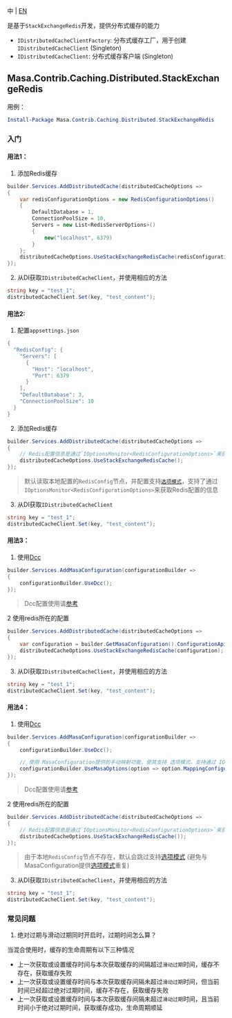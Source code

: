 中 | [EN](README.md)

是基于`StackExchangeRedis`开发，提供分布式缓存的能力

* `IDistributedCacheClientFactory`: 分布式缓存工厂，用于创建`IDistributedCacheClient` (Singleton)
* `IDistributedCacheClient`: 分布式缓存客户端 (Singleton)

## Masa.Contrib.Caching.Distributed.StackExchangeRedis

用例：

``` powershell
Install-Package Masa.Contrib.Caching.Distributed.StackExchangeRedis
```

### 入门

#### 用法1：

1. 添加Redis缓存

```C#
builder.Services.AddDistributedCache(distributedCacheOptions =>
{
    var redisConfigurationOptions = new RedisConfigurationOptions()
    {
        DefaultDatabase = 1,
        ConnectionPoolSize = 10,
        Servers = new List<RedisServerOptions>()
        {
            new("localhost", 6379)
        }
    };
    distributedCacheOptions.UseStackExchangeRedisCache(redisConfigurationOptions);
});
```

2. 从DI获取`IDistributedCacheClient`，并使用相应的方法

``` C#
string key = "test_1";
distributedCacheClient.Set(key, "test_content");
```

#### 用法2:

1. 配置`appsettings.json`

``` C#
{
  "RedisConfig": {
    "Servers": [
      {
        "Host": "localhost",
        "Port": 6379
      }
    ],
    "DefaultDatabase": 3,
    "ConnectionPoolSize": 10
  }
}
```

2. 添加Redis缓存

```C#
builder.Services.AddDistributedCache(distributedCacheOptions =>
{
    // Redis配置信息是通过`IOptionsMonitor<RedisConfigurationOptions>`来获取
    distributedCacheOptions.UseStackExchangeRedisCache();
});
```

> 默认读取本地配置的`RedisConfig`节点，并配置支持[`选项模式`](https://learn.microsoft.com/zh-cn/aspnet/core/fundamentals/configuration/options)，支持了通过`IOptionsMonitor<RedisConfigurationOptions>`来获取Redis配置的信息

3. 从DI获取`IDistributedCacheClient`

``` C#
string key = "test_1";
distributedCacheClient.Set(key, "test_content");
```

#### 用法3：

1. 使用[Dcc](../../../Configuration/ConfigurationApi/Masa.Contrib.Configuration.ConfigurationApi.Dcc/README.zh-CN.md)

```C#
builder.Services.AddMasaConfiguration(configurationBuilder =>
{
    configurationBuilder.UseDcc();
});
```

> Dcc配置使用请[参考](../../../Configuration/ConfigurationApi/Masa.Contrib.Configuration.ConfigurationApi.Dcc/README.zh-CN.md)

2 使用redis所在的配置

```C#
builder.Services.AddDistributedCache(distributedCacheOptions =>
{
    var configuration = builder.GetMasaConfiguration().ConfigurationApi.GetSection("{Replace-Your-RedisOptions-AppId}").GetSection("{Replace-Your-RedisOptions-ConfigObjectName}");
    distributedCacheOptions.UseStackExchangeRedisCache(configuration);
});
```

3. 从DI获取`IDistributedCacheClient`，并使用相应的方法

``` C#
string key = "test_1";
distributedCacheClient.Set(key, "test_content");
```

#### 用法4：

1. 使用[Dcc](../../../Configuration/ConfigurationApi/Masa.Contrib.Configuration.ConfigurationApi.Dcc/README.zh-CN.md)

```C#
builder.Services.AddMasaConfiguration(configurationBuilder =>
{
    configurationBuilder.UseDcc();

    // 使用 MasaConfiguration提供的手动映射功能，使其支持 选项模式，支持通过 IOptionsMonitor<RedisConfigurationOptions> 来获取Redis配置的信息
    configurationBuilder.UseMasaOptions(option => option.MappingConfigurationApi<RedisConfigurationOptions>("Replace-Your-RedisOptions-AppId", "Replace-Your-RedisOptions-ConfigObjectName", "{Replace-Your-DistributedCacheName}"));
});
```

> Dcc配置使用请[参考](../../../Configuration/ConfigurationApi/Masa.Contrib.Configuration.ConfigurationApi.Dcc/README.zh-CN.md)

2 使用redis所在的配置

``` C#
builder.Services.AddDistributedCache(distributedCacheOptions =>
{
    // Redis配置信息是通过`IOptionsMonitor<RedisConfigurationOptions>`来获取
    distributedCacheOptions.UseStackExchangeRedisCache());
});
```

> 由于本地`RedisConfig`节点不存在，默认会跳过支持[选项模式](https://learn.microsoft.com/zh-cn/aspnet/core/fundamentals/configuration/options) (避免与MasaConfiguration提供[选项模式](https://learn.microsoft.com/zh-cn/aspnet/core/fundamentals/configuration/options)重复)

3. 从DI获取`IDistributedCacheClient`，并使用相应的方法

``` C#
string key = "test_1";
distributedCacheClient.Set(key, "test_content");
```

### 常见问题

1. 绝对过期与滑动过期同时开启时，过期时间怎么算？

当混合使用时，缓存的生命周期有以下三种情况

* 上一次获取或设置缓存时间与本次获取缓存的间隔超过`滑动过期`时间，缓存不存在，获取缓存失败
* 上一次获取或设置缓存时间与本次获取缓存间隔未超过`滑动过期`时间，但当前时间已经超过绝对过期时间，缓存不存在，获取缓存失败
* 上一次获取或设置缓存时间与本次获取缓存间隔未超过`滑动过期`时间，且当前时间小于绝对过期时间，获取缓存成功，生命周期顺延